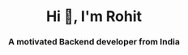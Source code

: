 <h1 align="center">Hi 👋, I'm Rohit</h1>
<h3 align="center">A motivated Backend developer from India</h3>

